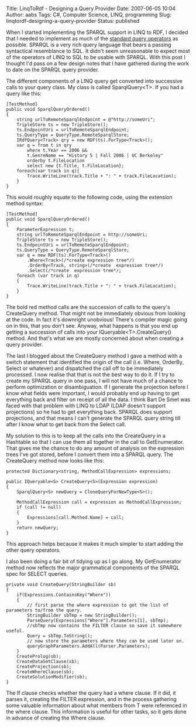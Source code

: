 Title: LinqToRdf - Designing a Query Provider
Date: 2007-06-05 10:04
Author: aabs
Tags: C#, Computer Science, LINQ, programming
Slug: linqtordf-designing-a-query-provider
Status: published

When I started implementing the SPARQL support in LINQ to RDF, I decided that I needed to implement as much of the [standard query operators](http://download.microsoft.com/download/5/8/6/5868081c-68aa-40de-9a45-a3803d8134b8/standard_query_operators.doc) as possible. SPARQL is a very rich query language that bears a passing syntactical resemblance to SQL. It didn't seem unreasonable to expect most of the operators of LINQ to SQL to be usable with SPARQL. With this post I thought I'd pass on a few design notes that I have gathered during the work to date on the SPARQL query provider.

The different components of a LINQ query get converted into successive calls to your query class. My class is called SparqlQuery\<T\>. If you had a query like this:

    [TestMethod]
    public void SparqlQueryOrdered()
    {
        string urlToRemoteSparqlEndpoint = @"http://someUri";
        TripleStore ts = new TripleStore();
        ts.EndpointUri = urlToRemoteSparqlEndpoint;
        ts.QueryType = QueryType.RemoteSparqlStore;
        IRdfQuery<Track> qry = new RDF(ts).ForType<Track>(); 
        var q = from t in qry
            where t.Year == 2006 &&
            t.GenreName == "History 5 | Fall 2006 | UC Berkeley" 
            orderby t.FileLocation
            select new {t.Title, t.FileLocation};
        foreach(var track in q){
            Trace.WriteLine(track.Title + ": " + track.FileLocation);
        }        
    }

This would roughly equate to the following code, using the extension method syntax:

    [TestMethod]
    public void SparqlQueryOrdered()
    {
        ParameterExpression t;
        string urlToRemoteSparqlEndpoint = http://someUri;
        TripleStore ts = new TripleStore();
        ts.EndpointUri = urlToRemoteSparqlEndpoint;
        ts.QueryType = QueryType.RemoteSparqlStore;
        var q = new RDF(ts).ForType<Track>()
            .Where<Track>(/*create expression tree*/)
            .OrderBy<Track, string>(/*create  expression tree*/)
            .Select(/*create  expression tree*/;
        foreach (var track in q)
        {
            Trace.WriteLine(track.Title + ": " + track.FileLocation);
        }
    }

The bold red method calls are the succession of calls to the query's CreateQuery method. That might not be immediately obvious from looking at the code. In fact it's downright unobvious! There's compiler magic going on in this, that you don't see. Anyway, what happens is that you end up getting a succession of calls into your IQueryable\<T\>.CreateQuery() method. And that's what we are mostly concerned about when creating a query provider.

The last I blogged about the CreateQuery method I gave a method with a switch statement that identified the origin of the call (i.e. Where, OrderBy, Select or whatever) and dispatched the call off to be immediately processed. I now realise that that is not the best way to do it. If I try to create my SPARQL query in one pass, I will not have much of a chance to perform optimization or disambiguation. If I generate the projection before I know what fields were important, I would probably end up having to get everything back and filter on receipt of all the data. I think Bart De Smet was faced with that problem with LINQ to LDAP (LDAP doesn't support projections) so he had to get everything back. SPARQL does support projections, and that means I can't generate the SPARQL query string till after I know what to get back from the Select call.

My solution to this is to keep all the calls into the CreateQuery in a Hashtable so that I can use them all together in the call to GetEnumerator. That gives me the chance to do any amount of analysis on the expression trees I've got stored, before I convert them into a SPARQL query. The CreateQuery method now looks like this:

    protected Dictionary<string, MethodCallExpression> expressions;

    public IQueryable<S> CreateQuery<S>(Expression expression)
    {
        SparqlQuery<S> newQuery = CloneQueryForNewType<S>();

        MethodCallExpression call = expression as MethodCallExpression;
        if (call != null)
        {
            Expressions[call.Method.Name] = call;
        }
        return newQuery;
    }

[](http://11011.net/software/vspaste)

This approach helps because it makes it much simpler to start adding the other query operators.

I also been doing a fair bit of tidying up as I go along. My GetEnumerator method now reflects the major grammatical components of the SPARQL spec for SELECT queries.

    private void CreateQuery(StringBuilder sb)
    {
        if(Expressions.ContainsKey("Where"))
        {
            // first parse the where expression to get the list of parameters to/from the query.
            StringBuilder sbTmp = new StringBuilder();
            ParseQuery(Expressions["Where"].Parameters[1], sbTmp);
            //sbTmp now contains the FILTER clause so save it somewhere useful.
            Query = sbTmp.ToString();
            // now store the parameters where they can be used later on.
            queryGraphParameters.AddAll(Parser.Parameters);
        }
        CreateProlog(sb);
        CreateDataSetClause(sb);
        CreateProjection(sb);
        CreateWhereClause(sb);
        CreateSolutionModifier(sb);
    }

[](http://11011.net/software/vspaste)The If clause checks whether the query had a where clause. If it did, it parses it, creating the FILTER expression, and in the process gathering some valuable information about what members from T were referenced in the where clause. This information is useful for other tasks, so it gets done in advance of creating the Where clause.

